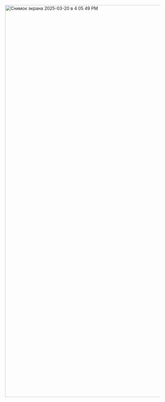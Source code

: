 
<img width="1273" alt="Снимок экрана 2025-03-20 в 4 05 49 PM" src="https://github.com/user-attachments/assets/494f4c15-3a67-446c-af44-73ed13ee6876" />
